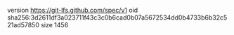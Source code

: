 version https://git-lfs.github.com/spec/v1
oid sha256:3d2611df3a023711f43c3c0b6cad0b07a5672534dd0b4733b6b32c521ad57850
size 1456
